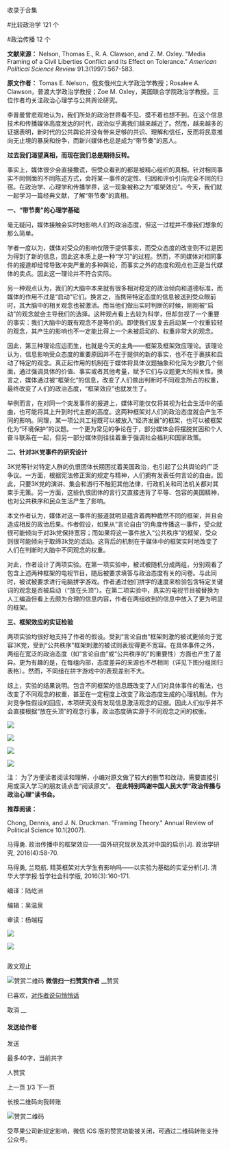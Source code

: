 

收录于合集

#比较政治学 121 个

#政治传播 12 个

**文献来源：** Nelson, Thomas E., R. A. Clawson, and Z. M. Oxley. "Media Framing of
a Civil Liberties Conflict and Its Effect on Tolerance." _American Political
Science Review_ 91.3(1997):567-583.

  

 **原文作者：** Tomas E. Nelson，俄亥俄州立大学政治学教授；Rosalee A. Clawson，普渡大学政治学教授；Zoe M.
Oxley，美国联合学院政治学教授。三位作者均关注政治心理学与公共舆论研究。

  

  

李普曼曾悲观地认为，我们所处的政治世界看不见、摸不着也想不到。在这个信息技术和传播媒体高度发达的时代，政治似乎离我们越来越近了。然而，越来越多的证据表明，新时代的公共舆论并没有带来足够的共识、理解和信任，反而将民意推向无止境的暴戾和纷争，而新兴媒体也总是成为“带节奏”的恶人。

**过去我们渴望真相，而现在我们总是期待反转。**

事实上，媒体很少会直接撒谎，但受众看到的都是被精心组织的真相。针对相同事实不同侧面的不同陈述方式，会将某一事件的定性、归因和评价引向完全不同的归宿。在政治学、心理学和传播学界，这一现象被称之为“框架效应”。今天，我们就一起学习一篇经典文献，了解“带节奏”的真相。

  

 **一、“带节奏”的心理学基础**

  

毫无疑问，媒体接触会实时地影响人们的政治态度，但这一过程并不像我们想象的那么简单。

学者一度以为，媒体对受众的影响仅限于提供事实，而受众态度的改变则不过是因为得到了新的信息，因此这本质上是一种“学习”的过程。然而，不同媒体对相同事件的报道却经常导致冲突严重的多种舆论，而事实之外的态度和观点也正是当代媒体的卖点。因此这一理论并不符合实际。

另一种观点认为，我们的大脑中本来就有很多相对稳定的政治倾向和道德标准，而媒体的作用不过是“启动”它们。换言之，当携带特定态度的信息被送到受众眼前时，其大脑中的相关观念也被激活。而当他们做出实时判断的时候，刚刚被“启动”的观念就会主导我们的选择。这种观点看上去较为科学，但却忽视了一个重要的事实：我们大脑中的既有观念不是等价的。即使我们反复去启动某一个权重较轻的观念，其产生的影响也不一定能比得上一个未被启动的、权重非常大的观念。

因此，第三种理论应运而生，也就是今天的主角——框架及框架效应理论。该理论认为，信息影响受众态度的重要原因并不在于提供的新的事实，也不在于裹挟和启动了特定的观念。真正起作用的机制在于媒体将具体议题抽象和化简为少数几个侧面，通过强调具体的价值、事实或者其他考量，赋予它们与议题更大的相关性。换言之，媒体通过被“框架化”的信息，改变了人们做出判断时不同观念所占的权重，最终改变了人们的政治态度，“框架效应”也就发生了。

举例而言，在对同一个突发事件的报道上，媒体可能仅仅将其视为社会生活中的插曲，也可能将其上升到时代主题的高度。这两种框架对人们的政治态度就会产生不同的影响。同理，某一项公共工程既可以被放入“经济发展”的框架，也可以被框架化为“环境保护”的议题。一个更为常见的争论在于，部分媒体会将摆脱贫困和个人奋斗联系在一起，但另一部分媒体则往往着重于强调社会福利和国家政策。

  

 **二、针对3K党事件的研究设计**

  

3K党等针对特定人群的仇恨团体长期困扰着美国政治，也引起了公共舆论的广泛争议。一方面，根据宪法修正案的规定与精神，人们拥有发表任何言论的自由。因此，只要3K党的演讲、集会和游行不触犯其他法律，行政机关和司法机关都对其束手无策。另一方面，这些仇恨团体的言行又直接违背了平等、包容的美国精神，也对公共秩序和民众生活产生了影响。

本文作者认为，媒体对这一事件的报道就明显蕴含着两种截然不同的框架，并且会造成相反的政治后果。作者假设，如果从“言论自由”的角度传播这一事件，受众就很可能倾向于对3k党保持宽容；而如果将这一事件放入“公共秩序”的框架，受众则很可能倾向于取缔3k党的活动。这背后的机制在于媒体中的框架实时地改变了人们在判断时大脑中不同观念的权重。

对此，作者设计了两项实验。在第一项实验中，被试被随机分成两组，分别观看了包含上述两种框架的电视节目，随后被要求填答与政治态度有关的问卷。与此同时，被试被要求进行电脑拼字游戏。作者通过他们拼字的速度来检验包含特定关键词的观念是否被启动（“放在头顶”）。在第二项实验中，真实的电视节目被替换为人工编造但看上去颇为合理的信息内容，作者在两组收到的信息中放入了更为明显的框架。

  

 **三、框架效应的实证检验**

  

两项实验均很好地支持了作者的假设。受到“言论自由”框架刺激的被试更倾向于宽容3K党，受到“公共秩序”框架刺激的被试则表现得更不宽容。在具体事件之外，两组在宽泛的政治态度（如“言论自由”或“公共秩序的”的重要性）方面也产生了差异。更为有趣的是，在每组内部，态度差异的来源也不尽相同（详见下图分组回归表格）。然而，不同组在拼字游戏中的表现差别不大。

综上，实验的结果说明。包含不同框架的信息既改变了人们对具体事件的看法，也改变了不同观念的权重，甚至在一定程度上改变了政治态度生成的心理机制。作为对竞争性假设的回应，本项研究没有发现信息激活观念的证据。因此人们似乎并不会直接根据“放在头顶”的观念行事，政治态度确实源于不同观念之间的权衡。

  

![](/images/488/2.png)

  

![](/images/488/3.png)

  

![](/images/488/4.png)

  

![](/images/488/5.png)

  

注： 为了方便读者阅读和理解，小编对原文做了较大的删节和改动，需要直接引用或深入学习的朋友请点击“阅读原文”。
**在此特别鸣谢中国人民大学“政治传播与政治心理”读书会。**  

**推荐阅读：**

  

Chong, Dennis, and J. N. Druckman. "Framing Theory." Annual Review of
Political Science 10.1(2007).

  

马得勇. 政治传播中的框架效应——国外研究现状及其对中国的启示[J]. 政治学研究, 2016(4):58-70.

  

马得勇, 兰晓航. 精英框架对大学生有影响吗——以实验为基础的实证分析[J]. 清华大学学报:哲学社会科学版, 2016(3):160-171.

  

编译：陆屹洲

编辑：吴温泉

审读：杨端程‍‍‍‍‍‍

  

![](/images/488/6.jpeg)

  

![](/images/488/7.jpeg)

  

![]()

政文观止

![赞赏二维码]() **微信扫一扫赞赏作者** __赞赏

已喜欢，[对作者说句悄悄话](javascript:;)

取消 __

#### 发送给作者

发送

最多40字，当前共字

[](javascript:;) 人赞赏

上一页 [1](javascript:;)/3 下一页

长按二维码向我转账

![赞赏二维码]()

受苹果公司新规定影响，微信 iOS 版的赞赏功能被关闭，可通过二维码转账支持公众号。

